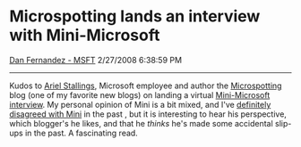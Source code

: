 <div id="page">

# Microspotting lands an interview with Mini-Microsoft

[Dan Fernandez -
MSFT](https://social.msdn.microsoft.com/profile/Dan%20Fernandez%20-%20MSFT)
2/27/2008 6:38:59 PM

-----

<div id="content">

Kudos to [Ariel Stallings](http://www.microspotting.com/about),
Microsoft employee and author the
[Microspotting](http://www.microspotting.com) blog (one of my favorite
new blogs) on landing a virtual [Mini-Microsoft
interview](http://www.microspotting.com/2008/02/mini-microsoft#more-71).
My personal opinion of Mini is a bit mixed, and I've [definitely
disagreed with
Mini](http://blogs.msdn.com/danielfe/archive/2005/01/12/351676.aspx) in
the past , but it is interesting to hear his perspective, which
blogger's he likes, and that he *thinks* he's made some accidental
slip-ups in the past. A fascinating read.

</div>

</div>
